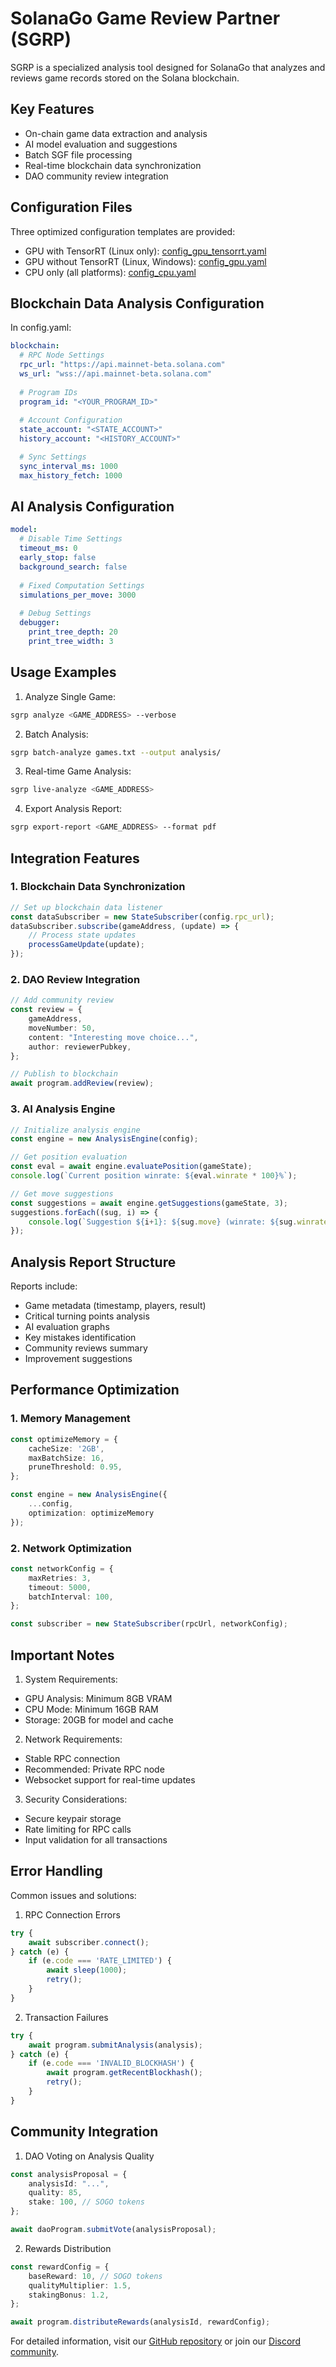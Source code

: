 # SolanaGo Game Review Partner (SGRP)

SGRP is a specialized analysis tool designed for SolanaGo that analyzes and reviews game records stored on the Solana blockchain.

## Key Features

- On-chain game data extraction and analysis
- AI model evaluation and suggestions
- Batch SGF file processing
- Real-time blockchain data synchronization
- DAO community review integration

## Configuration Files

Three optimized configuration templates are provided:
- GPU with TensorRT (Linux only): [config_gpu_tensorrt.yaml](/etc/config_gpu_tensorrt.yaml)
- GPU without TensorRT (Linux, Windows): [config_gpu.yaml](/etc/config_gpu.yaml)
- CPU only (all platforms): [config_cpu.yaml](/etc/config_cpu.yaml)

## Blockchain Data Analysis Configuration

In config.yaml:

```yaml
blockchain:
  # RPC Node Settings
  rpc_url: "https://api.mainnet-beta.solana.com"
  ws_url: "wss://api.mainnet-beta.solana.com"
  
  # Program IDs
  program_id: "<YOUR_PROGRAM_ID>"
  
  # Account Configuration  
  state_account: "<STATE_ACCOUNT>"
  history_account: "<HISTORY_ACCOUNT>"

  # Sync Settings
  sync_interval_ms: 1000
  max_history_fetch: 1000
```

## AI Analysis Configuration

```yaml
model:
  # Disable Time Settings
  timeout_ms: 0
  early_stop: false
  background_search: false
  
  # Fixed Computation Settings
  simulations_per_move: 3000
  
  # Debug Settings
  debugger:
    print_tree_depth: 20 
    print_tree_width: 3
```

## Usage Examples

1. Analyze Single Game:
```bash
sgrp analyze <GAME_ADDRESS> --verbose
```

2. Batch Analysis:
```bash 
sgrp batch-analyze games.txt --output analysis/
```

3. Real-time Game Analysis:
```bash
sgrp live-analyze <GAME_ADDRESS>
```

4. Export Analysis Report:
```bash
sgrp export-report <GAME_ADDRESS> --format pdf
```

## Integration Features

### 1. Blockchain Data Synchronization
```typescript
// Set up blockchain data listener
const dataSubscriber = new StateSubscriber(config.rpc_url);
dataSubscriber.subscribe(gameAddress, (update) => {
    // Process state updates
    processGameUpdate(update);
});
```

### 2. DAO Review Integration
```typescript
// Add community review
const review = {
    gameAddress,
    moveNumber: 50,
    content: "Interesting move choice...",
    author: reviewerPubkey,
};

// Publish to blockchain
await program.addReview(review);
```

### 3. AI Analysis Engine
```typescript
// Initialize analysis engine
const engine = new AnalysisEngine(config);

// Get position evaluation
const eval = await engine.evaluatePosition(gameState);
console.log(`Current position winrate: ${eval.winrate * 100}%`);

// Get move suggestions
const suggestions = await engine.getSuggestions(gameState, 3);
suggestions.forEach((sug, i) => {
    console.log(`Suggestion ${i+1}: ${sug.move} (winrate: ${sug.winrate * 100}%)`);
});
```

## Analysis Report Structure

Reports include:
- Game metadata (timestamp, players, result)
- Critical turning points analysis
- AI evaluation graphs
- Key mistakes identification
- Community reviews summary
- Improvement suggestions

## Performance Optimization

### 1. Memory Management
```typescript
const optimizeMemory = {
    cacheSize: '2GB',
    maxBatchSize: 16,
    pruneThreshold: 0.95,
};

const engine = new AnalysisEngine({
    ...config,
    optimization: optimizeMemory
});
```

### 2. Network Optimization
```typescript
const networkConfig = {
    maxRetries: 3,
    timeout: 5000,
    batchInterval: 100,
};

const subscriber = new StateSubscriber(rpcUrl, networkConfig);
```

## Important Notes

1. System Requirements:
- GPU Analysis: Minimum 8GB VRAM
- CPU Mode: Minimum 16GB RAM
- Storage: 20GB for model and cache

2. Network Requirements:
- Stable RPC connection
- Recommended: Private RPC node
- Websocket support for real-time updates

3. Security Considerations:
- Secure keypair storage
- Rate limiting for RPC calls
- Input validation for all transactions

## Error Handling

Common issues and solutions:
1. RPC Connection Errors
```typescript
try {
    await subscriber.connect();
} catch (e) {
    if (e.code === 'RATE_LIMITED') {
        await sleep(1000);
        retry();
    }
}
```

2. Transaction Failures
```typescript
try {
    await program.submitAnalysis(analysis);
} catch (e) {
    if (e.code === 'INVALID_BLOCKHASH') {
        await program.getRecentBlockhash();
        retry();
    }
}
```

## Community Integration

1. DAO Voting on Analysis Quality
```typescript
const analysisProposal = {
    analysisId: "...",
    quality: 85,
    stake: 100, // SOGO tokens
};

await daoProgram.submitVote(analysisProposal);
```

2. Rewards Distribution
```typescript
const rewardConfig = {
    baseReward: 10, // SOGO tokens
    qualityMultiplier: 1.5,
    stakingBonus: 1.2,
};

await program.distributeRewards(analysisId, rewardConfig);
```

For detailed information, visit our [GitHub repository](https://github.com/your-org/sgrp) or join our [Discord community](https://discord.gg/your-server).
